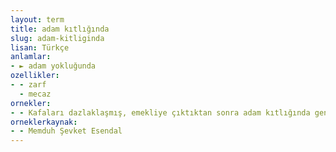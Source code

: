 ```yaml
---
layout: term
title: adam kıtlığında
slug: adam-kitliginda
lisan: Türkçe
anlamlar:
- ► adam yokluğunda
ozellikler:
- - zarf
  - mecaz
ornekler:
- - Kafaları dazlaklaşmış, emekliye çıktıktan sonra adam kıtlığında gene işe alınmış.
orneklerkaynak:
- - Memduh Şevket Esendal
---
```

